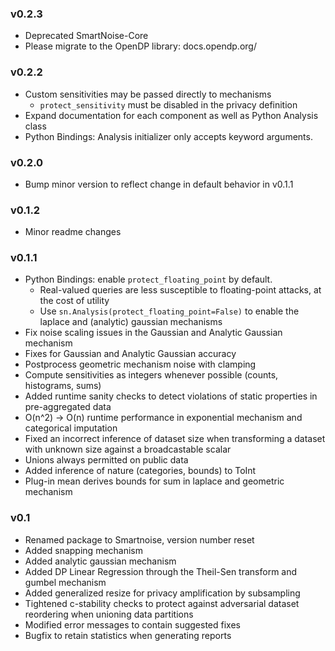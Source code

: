 ### v0.2.3
* Deprecated SmartNoise-Core
* Please migrate to the OpenDP library: docs.opendp.org/

### v0.2.2
* Custom sensitivities may be passed directly to mechanisms
    - `protect_sensitivity` must be disabled in the privacy definition
* Expand documentation for each component as well as Python Analysis class
* Python Bindings: Analysis initializer only accepts keyword arguments.

### v0.2.0
* Bump minor version to reflect change in default behavior in v0.1.1

### v0.1.2
* Minor readme changes

### v0.1.1
* Python Bindings: enable `protect_floating_point` by default. 
    - Real-valued queries are less susceptible to floating-point attacks, at the cost of utility 
    - Use `sn.Analysis(protect_floating_point=False)` to enable the laplace and (analytic) gaussian mechanisms 
* Fix noise scaling issues in the Gaussian and Analytic Gaussian mechanism
* Fixes for Gaussian and Analytic Gaussian accuracy
* Postprocess geometric mechanism noise with clamping
* Compute sensitivities as integers whenever possible (counts, histograms, sums)
* Added runtime sanity checks to detect violations of static properties in pre-aggregated data
* O(n^2) -> O(n) runtime performance in exponential mechanism and categorical imputation
* Fixed an incorrect inference of dataset size when transforming a dataset with unknown size against a broadcastable scalar
* Unions always permitted on public data
* Added inference of nature (categories, bounds) to ToInt
* Plug-in mean derives bounds for sum in laplace and geometric mechanism

### v0.1
* Renamed package to Smartnoise, version number reset
* Added snapping mechanism
* Added analytic gaussian mechanism
* Added DP Linear Regression through the Theil-Sen transform and gumbel mechanism
* Added generalized resize for privacy amplification by subsampling
* Tightened c-stability checks to protect against adversarial dataset reordering when unioning data partitions
* Modified error messages to contain suggested fixes
* Bugfix to retain statistics when generating reports
